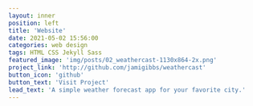 ```yaml
---
layout: inner
position: left
title: 'Website'
date: 2021-05-02 15:56:00
categories: web design
tags: HTML CSS Jekyll Sass
featured_image: 'img/posts/02_weathercast-1130x864-2x.png'
project_link: 'http://github.com/jamigibbs/weathercast'
button_icon: 'github'
button_text: 'Visit Project'
lead_text: 'A simple weather forecast app for your favorite city.'
---
```


